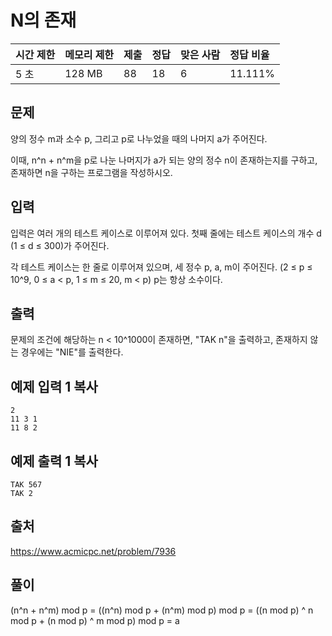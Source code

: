 # N의 존재  

| 시간 제한 | 메모리 제한 | 제출 | 정답 | 맞은 사람 | 정답 비율 |
| :-------- | :---------- | :--- | :--- | :-------- | :-------- |
| 5 초      | 128 MB      | 88   | 18   | 6         | 11.111%   |

## 문제

양의 정수 m과 소수 p, 그리고 p로 나누었을 때의 나머지 a가 주어진다.

이때, n^n + n^m을 p로 나눈 나머지가 a가 되는 양의 정수 n이 존재하는지를 구하고, 존재하면 n을 구하는 프로그램을 작성하시오.

## 입력

입력은 여러 개의 테스트 케이스로 이루어져 있다. 첫째 줄에는 테스트 케이스의 개수 d (1 ≤ d ≤ 300)가 주어진다.

각 테스트 케이스는 한 줄로 이루어져 있으며, 세 정수 p, a, m이 주어진다. (2 ≤ p ≤ 10^9, 0 ≤ a < p, 1 ≤ m ≤ 20, m < p) p는 항상 소수이다. 

## 출력

문제의 조건에 해당하는 n < 10^1000이 존재하면, "TAK n"을 출력하고, 존재하지 않는 경우에는 "NIE"를 출력한다.



## 예제 입력 1 복사

```
2
11 3 1
11 8 2
```

## 예제 출력 1 복사

```
TAK 567
TAK 2
```



## 출처

<https://www.acmicpc.net/problem/7936>



## 풀이

(n^n + n^m) mod p = ((n^n) mod p + (n^m) mod p) mod p = ((n mod p) ^ n mod p + (n mod p) ^ m mod p) mod p = a